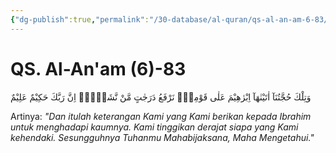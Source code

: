 ```yaml
---
{"dg-publish":true,"permalink":"/30-database/al-quran/qs-al-an-am-6-83/"}
---
```



# QS. Al-An'am (6)-83
وَتِلْكَ حُجَّتُنَآ اٰتَيْنٰهَآ اِبْرٰهِيْمَ عَلٰى قَوْمِهٖۗ نَرْفَعُ دَرَجٰتٍ مَّنْ نَّشَاۤءُۗ اِنَّ رَبَّكَ حَكِيْمٌ عَلِيْمٌ 

Artinya: *"Dan itulah keterangan Kami yang Kami berikan kepada Ibrahim untuk menghadapi kaumnya. Kami tinggikan derajat siapa yang Kami kehendaki. Sesungguhnya Tuhanmu Mahabijaksana, Maha Mengetahui."*
